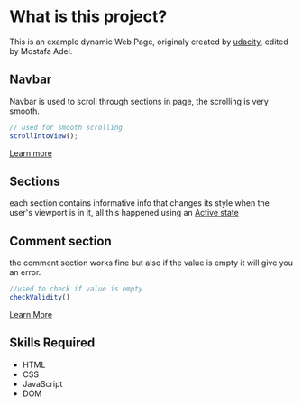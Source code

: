 # What is this project?

This is an example dynamic Web Page, originaly created by [udacity](https://www.udacity.com), edited by Mostafa Adel.

## Navbar

Navbar is used to scroll through sections in page, the scrolling is very smooth. 
```js
// used for smooth scrolling
scrollIntoView();
```
[Learn more](https://developer.mozilla.org/en-US/docs/Web/API/Element/scrollIntoView)

## Sections

each section contains informative info that changes its style when the user's viewport is in it, all this happened using an [Active state](https://www.w3schools.com/howto/howto_js_active_element.asp)

## Comment section 

the comment section works fine but also if the value is empty it will give you an error.
```js
//used to check if value is empty
checkValidity()
```
[Learn More](https://developer.mozilla.org/en-US/docs/Web/API/HTMLSelectElement/checkValidity)

## Skills Required

- HTML
- CSS
- JavaScript
- DOM